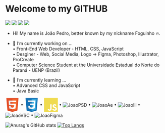 # Welcome to my GITHUB
<a href="mailto:joaopedrosrlima@hotmail.com?Subject=Hi%20There" target="_blank"><img src="https://img.shields.io/badge/Microsoft_Outlook-0078D4?style=for-the-badge&logo=microsoft-outlook&logoColor=white" target="_blank"></a>
<a href="https://www.instagram.com/joao_foguin/" target="_blank"><img src="https://img.shields.io/badge/Instagram-E4405F?style=for-the-badge&logo=instagram&logoColor=white" target="_blank"></a>
<a href="https://www.linkedin.com/in/joaofoguin/" target="_blank"><img src="https://img.shields.io/badge/LinkedIn-0077B5?style=for-the-badge&logo=linkedin&logoColor=white" target="_blank"></a>
<a href="https://github.com/joaofoguin" target="_blank"><img src="https://img.shields.io/github/followers/joaofoguin.svg?style=social&label=Follow&maxAge=2592000" target="_blank"></a>
<br>

- Hi! My name is João Pedro, better known by my nickname Foguinho 🔥.

- 🔭 I’m currently working on ...<br>
• Front-End Web Developer - HTML, CSS, JavaScript<br>
• Desginer - Web, Social Media, Logo -> Figma, Photoshop, Illustrator, ProCreate<br>
• Computer Science Student at the Universidade Estadual do Norte do Paraná - UENP (Brazil)<br>

- 🌱 I’m currently learning ...<br>
• Advanced CSS and JavaScript<br>
• Java Basic<br>

<img align="center" alt="JoaoHTML" height="45" width="45" src="https://raw.githubusercontent.com/devicons/devicon/master/icons/html5/html5-original.svg"> • <img align="center" alt="JoaoCSS" height="45" width="45" src="https://raw.githubusercontent.com/devicons/devicon/master/icons/css3/css3-original.svg"> • <img align="center" alt="JoaoJS" height="45" width="45" src="https://raw.githubusercontent.com/devicons/devicon/master/icons/javascript/javascript-plain.svg"> •  <img align="center" alt="JoaoPSD" height="45" width="45" src="https://cdn.jsdelivr.net/gh/devicons/devicon/icons/photoshop/photoshop-plain.svg"> • <img align="center" alt="JoaoAe" height="45" width="45" src="https://cdn.jsdelivr.net/gh/devicons/devicon/icons/aftereffects/aftereffects-plain.svg" /> • <img img align="center" alt="JoaoIll" height="45" width="45" src="https://cdn.jsdelivr.net/gh/devicons/devicon/icons/illustrator/illustrator-plain.svg" /> • <img align="center" alt="JoaoVSC" height="45" width="45" src="https://cdn.jsdelivr.net/gh/devicons/devicon/icons/vscode/vscode-original.svg"> • <img img align="center" alt="JoaoFigma" height="45" width="45" src="https://cdn.jsdelivr.net/gh/devicons/devicon/icons/figma/figma-original.svg">


![Anurag's GitHub stats](https://github-readme-stats.vercel.app/api?username=joaofoguin&show_icons=true)
[![Top Langs](https://github-readme-stats.vercel.app/api/top-langs/?username=joaofoguin)](https://github.com/joaofoguin/github-readme-stats)


<!--
**joaofoguin/joaofoguin** is a ✨ _special_ ✨ repository because its `README.md` (this file) appears on your GitHub profile.

Here are some ideas to get you started:

- 👯 I’m looking to collaborate on ...
- 🤔 I’m looking for help with ...
- 💬 Ask me about ...
- 😄 Pronouns: ...
- ⚡ Fun fact: ...
-->
